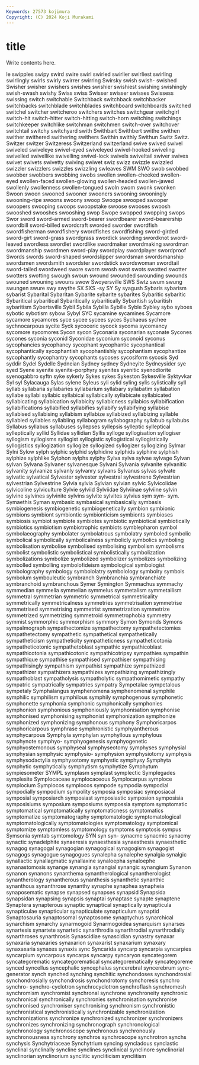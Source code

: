 ```yaml
---
Keywords: 27573 kojimura
Copyright: (C) 2024 Koji Murakami
---
```


# title

Write contents here.



le swipples swipy swird
swire swirl swirled swirlier swirliest swirling swirlingly swirls swirly swirrer
swirring Swirsky swish swish- swished Swisher swisher swishers swishes swishier
swishiest swishing swishingly swish-swash swishy Swiss swiss Swisser swisser swisses
Swissess swissing switch switchable Switchback switchback switchbacker switchbacks switchblade switchblades
switchboard switchboards switched switchel switcher switcheroo switchers switches switchgear switchgirl
switch-hit switch-hitter switch-hitting switch-horn switching switchings switchkeeper switchlike switchman switchmen
switch-over switchover switchtail switchy switchyard swith Swithbart Swithbert swithe swithen
swither swithered swithering swithers Swithin swithly Swithun Switz Switz. Switzer
switzer Switzeress Switzerland switzerland swive swived swivel swiveled swiveleye swivel-eyed
swiveleyed swivel-hooked swiveling swivelled swivellike swivelling swivel-lock swivels swiveltail swiver
swives swivet swivets swivetty swiving swiwet swiz swizz swizzle swizzled
swizzler swizzlers swizzles swizzling swleaves SWM SWO swob swobbed swobber
swobbers swobbing swobs swollen swollen-cheeked swollen-eyed swollen-faced swollen-glowing swollen-headed swollen-jawed
swollenly swollenness swollen-tongued swoln swom swonk swonken Swoon swoon swooned
swooner swooners swooning swooningly swooning-ripe swoons swoony swoop Swoope swooped
swooper swoopers swooping swoops swoopstake swoose swooses swoosh swooshed swooshes
swooshing swop Swope swopped swopping swops Swor sword sword-armed sword-bearer
swordbearer sword-bearership swordbill sword-billed swordcraft sworded sworder swordfish swordfisherman swordfishery
swordfishes swordfishing sword-girded sword-girt sword-grass swordgrass swordick swording swordknot sword-leaved
swordless swordlet swordlike swordmaker swordmaking swordman swordmanship swordmen sword-play swordplay
swordplayer swordproof Swords swords sword-shaped swordslipper swordsman swordsmanship swordsmen swordsmith
swordster swordstick swordswoman swordtail sword-tailed swordweed swore sworn swosh swot
swots swotted swotter swotters swotting swough swoun swound swounded swounding
swounds swouned swouning swouns swow Swoyersville SWS Swtz swum swung
swungen swure swy swythe SX SXS -sy SY Sy syagush
Sybaris sybarism sybarist Sybarital Sybaritan Sybarite sybarite sybarites Sybaritic sybaritic
Sybaritical sybaritical Sybaritically sybaritically Sybaritish sybaritish sybaritism Sybertsville Sybil Sybila
Sybilla Sybille Syble Sybley sybo syboes sybotic sybotism sybow Sybyl
SYC sycamine sycamines Sycamore sycamore sycamores syce sycee sycees syces
Sychaeus sychee sychnocarpous sycite Syck sycoceric sycock sycoma sycomancy sycomore
sycomores Sycon sycon Syconaria syconarian syconate Sycones sycones syconia syconid
Syconidae syconium syconoid syconus sycophancies sycophancy sycophant sycophantic sycophantical sycophantically
sycophantish sycophantishly sycophantism sycophantize sycophantly sycophantry sycophants sycoses sycosiform sycosis
Syd syddir Sydel Sydelle Sydneian Sydney sydney Sydneyite Sydneysider sye
syed Syene syenite syenite-porphyry syenites syenitic syenodiorite syenogabbro syftn syke
sykerly Sykes sykes Sykeston Sykesville Syktyvkar Syl syl Sylacauga Sylas
sylene Syleus syli sylid syling sylis sylistically syll syllab syllabaria
syllabaries syllabarium syllabary syllabatim syllabation syllabe syllabi syllabic syllabical syllabically
syllabicate syllabicated syllabicating syllabication syllabicity syllabicness syllabics syllabification syllabifications syllabified
syllabifies syllabify syllabifying syllabise syllabised syllabising syllabism syllabize syllabized syllabizing
syllable syllabled syllables syllabling syllabogram syllabography syllabub syllabubs Syllabus syllabus
syllabuses syllepses syllepsis sylleptic sylleptical sylleptically syllid Syllidae syllidian Syllis
sylloge syllogisation syllogiser syllogism syllogisms syllogist syllogistic syllogistical syllogistically syllogistics
syllogization syllogize syllogized syllogizer syllogizing Sylmar Sylni Sylow sylph sylphic
sylphid sylphidine sylphids sylphine sylphish sylphize sylphlike Sylphon sylphs sylphy
Sylva sylva sylvae sylvage Sylvan sylvan Sylvana Sylvaner sylvanesque Sylvani
Sylvania sylvanite sylvanitic sylvanity sylvanize sylvanly sylvanry sylvans Sylvanus sylvas
sylvate sylvatic sylvatical Sylvester sylvester sylvestral sylvestrene Sylvestrian sylvestrian Sylvestrine
Sylvia sylvia Sylvian sylvian sylvic Sylvicolidae sylvicoline sylviculture Sylvie sylviid
Sylviidae Sylviinae sylviine sylvin sylvine sylvines sylvinite sylvins sylvite sylvites
sylvius sym sym- sym. Symaethis Syman symbasic symbasical symbasically symbasis
symbiogenesis symbiogenetic symbiogenetically symbion symbionic symbions symbiont symbiontic symbionticism symbionts
symbioses symbiosis symbiot symbiote symbiotes symbiotic symbiotical symbiotically symbiotics symbiotism
symbiotrophic symbiots symblepharon symbol symbolaeography symbolater symbolatrous symbolatry symboled symbolic
symbolical symbolically symbolicalness symbolicly symbolics symboling symbolisation symbolise symbolised symbolising
symbolism symbolisms symbolist symbolistic symbolistical symbolistically symbolization symbolizations symbolize symbolized
symbolizer symbolizes symbolizing symbolled symbolling symbolofideism symbological symbologist symbolography symbology
symbololatry symbolology symbolry symbols symbolum symbouleutic symbranch Symbranchia symbranchiate symbranchoid
symbranchous Symer Symington Symmachus symmachy symmedian symmelia symmelian symmelus symmetalism
symmetallism symmetral symmetrian symmetric symmetrical symmetricality symmetrically symmetricalness symmetries symmetrisation
symmetrise symmetrised symmetrising symmetrist symmetrization symmetrize symmetrized symmetrizing symmetroid symmetrophobia
symmetry symmist symmorphic symmorphism symmory Symon Symonds Symons sympalmograph sympathectomize
sympathectomy sympathetectomies sympathetectomy sympathetic sympathetical sympathetically sympatheticism sympatheticity sympatheticness sympatheticotonia
sympatheticotonic sympathetoblast sympathic sympathicoblast sympathicotonia sympathicotonic sympathicotripsy sympathies sympathin sympathique
sympathise sympathised sympathiser sympathising sympathisingly sympathism sympathist sympathize sympathized sympathizer
sympathizers sympathizes sympathizing sympathizingly sympathoblast sympatholysis sympatholytic sympathomimetic sympathy sympatric
sympatrically sympatries sympatry Sympetalae sympetalous sympetaly Symphalangus symphenomena symphenomenal symphile
symphilic symphilism symphilous symphily symphogenous symphonetic symphonette symphonia symphonic symphonically
symphonies symphonion symphonious symphoniously symphonisation symphonise symphonised symphonising symphonist symphonization
symphonize symphonized symphonizing symphonous symphony Symphoricarpos symphoricarpous symphrase symphronistic symphyantherous
symphycarpous Symphyla symphylan symphyllous symphylous symphynote symphyo- symphyogenesis symphyogenetic symphyostemonous
symphyseal symphyseotomy symphyses symphysial symphysian symphysic symphysio- symphysion symphysiotomy symphysis
symphysodactylia symphysotomy symphystic symphysy Symphyta symphytic symphytically symphytism symphytize Symphytum
sympiesometer SYMPL symplasm symplast symplectic Symplegades symplesite Symplocaceae symplocaceous Symplocarpus
symploce symplocium Symplocos symplocos sympode sympodia sympodial sympodially sympodium sympolity
symposia symposiac symposiacal symposial symposiarch symposiast symposiastic symposion symposisia symposisiums
symposium symposiums sympossia symptom symptomatic symptomatical symptomatically symptomaticness symptomatics symptomatize
symptomatography symptomatologic symptomatological symptomatologically symptomatologies symptomatology symptomical symptomize symptomless symptomology
symptoms symptosis sympus Symsonia symtab symtomology SYN syn syn- synacme
synacmic synacmy synactic synadelphite synaeresis synaesthesia synaesthesis synaesthetic synagog synagogal
synagogian synagogical synagogism synagogist synagogs synagogue synagogues synalepha synalephe synalgia
synalgic synallactic synallagmatic synallaxine synaloepha synaloephe synanastomosis synange synangia synangial
synangic synangium Synanon synanon synanons synanthema synantherological synantherologist synantherology synantherous
synanthesis synanthetic synanthic synanthous synanthrose synanthy synaphe synaphea synapheia synaposematic
synapse synapsed synapses synapsid Synapsida synapsidan synapsing synapsis synaptai synaptase
synapte synaptene Synaptera synapterous synaptic synaptical synaptically synapticula synapticulae synapticular
synapticulate synapticulum synaptid Synaptosauria synaptosomal synaptosome synaptychus synarchical synarchism synarchy
synarmogoid Synarmogoidea synarquism synarses synartesis synartete synartetic synarthrodia synarthrodial synarthrodially
synarthroses synarthrosis Synascidiae synascidian synastry synaxar synaxaria synaxaries synaxarion synaxarist
synaxarium synaxary synaxaxaria synaxes synaxis sync Syncarida syncarp syncarpia syncarpies
syncarpium syncarpous syncarps syncarpy syncaryon syncategorem syncategorematic syncategorematical syncategorematically syncategoreme
synced syncellus syncephalic syncephalus syncerebral syncerebrum sync-generator synch synched synching
synchitic synchondoses synchondrosial synchondrosially synchondrosis synchondrotomy synchoresis synchro synchro- synchro-cyclotron
synchrocyclotron synchroflash synchromesh synchromism synchromist synchronal synchrone synchroneity synchronic synchronical
synchronically synchronies synchronisation synchronise synchronised synchroniser synchronising synchronism synchronistic synchronistical
synchronistically synchronizable synchronization synchronizations synchronize synchronized synchronizer synchronizers synchronizes synchronizing
synchronograph synchronological synchronology synchronoscope synchronous synchronously synchronousness synchrony synchros synchroscope
synchrotron synchs synchysis Synchytriaceae Synchytrium syncing syncladous synclastic synclinal synclinally
syncline synclines synclinical synclinore synclinorial synclinorian synclinorium synclitic syncliticism synclitism

